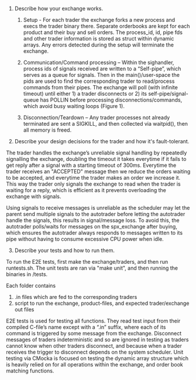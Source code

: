 1. Describe how your exchange works.

    1.	Setup - For each trader the exchange forks a new process and execs the trader binary there. Separate orderbooks are kept for each product and their buy and sell orders. The process_id, id, pipe fds and other trader information is stored as struct within dynamic arrays. Any errors detected during the setup will terminate the exchange.

    2.	Communication/Command processing – Within the sighandler, process ids of signals received are written to a “Self-pipe”, which serves as a queue for signals. Then in the main()/user-space the pids are used to find the corresponding trader to read/process commands from their pipes. The exchange will poll (with infinite timeout) until either 1) a trader disconnects or 2) its self-pipe/signal-queue has POLLIN before processing disconnections/commands, which avoid busy waiting loops (Figure 1).

    3.	Disconnection/Teardown – Any trader processes not already terminated are sent a SIGKILL, and then collected via waitpid(), then all memory is freed.

2. Describe your design decisions for the trader and how it's fault-tolerant.

The trader handles the exchange’s unreliable signal handling by repeatedly signalling the exchange, doubling the timeout it takes everytime if it fails to get reply after a signal with a starting timeout of 300ms. Everytime the trader receives an "ACCEPTED" message then we reduce the orders waiting to be accepted, and everytime the trader makes an order we increase it. This way the trader only signals the exchange to read when the trader is waiting for a reply, which is efficient as it prevents overloading the exchange with signals. 

Using signals to receive messages is unreliable as the scheduler may let the parent send multiple signals to the autotrader before letting the autotrader handle the signals, this results in signal/message loss. To avoid this, the autotrader polls/waits for messages on the spx_exchange after buying, which ensures the autotrader always responds to messages written to its pipe without having to consume excessive CPU power when idle.

3. Describe your tests and how to run them.

To run the E2E tests, first make the exchange/traders, and then run runtests.sh. The unit tests are ran via "make unit", and then running the binaries in /tests.

Each folder contains 
1. .in files which are fed to the corresponding traders
2. script to run the exchange, product-files, and expected trader/exchange out files

E2E tests is used for testing all functions. They read test input from their compiled C-file’s name except with a “.in” suffix, where each of its command is triggered by some message from the exchange. Disconnect messages of traders indeterministic and so are ignored in testing as traders cannot know when other traders disconnect, and because when a trader receives the trigger to disconnect depends on the system scheduler.
Unit testing via CMocka is focused on testing the dynamic array structure which is heavily relied on for all operations within the exchange, and order book matching functions.

